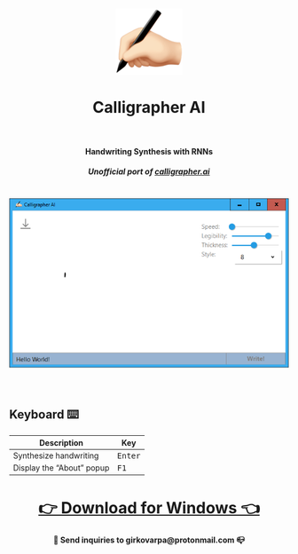 <h1 align="center">
  <a href="https://github.com/girkovarpa/calligrapher-ai">
    <img src="app/png/logo.png" alt="Calligrapher AI"/>
  </a>
  <br/><br/>
  Calligrapher AI
  <br/>
  <br/>
</h1>

<h4 align="center">Handwriting Synthesis with RNNs</h4>
<h5 align="center"><i>Unofficial port of <a href="https://calligrapher.ai">calligrapher.ai</a></i></h5>

<h1 align="center">
  <img src="screenshot.gif" alt="screenshot" /></a><br/><br/>
</h1>

## Keyboard ⌨️

| Description                 | Key              |
| --------------------------- | ---------------- |
| Synthesize handwriting | <kbd>Enter</kbd> |
| Display the “About” popup   | <kbd>F1</kbd>    |


<h1 align="center">
  <a href="https://github.com/girkovarpa/calligrapher-ai/releases">
  👉 Download for Windows 👈</a>
</h1>

<h4 align="center">
  📧 Send inquiries to girkovarpa@protonmail.com 📪
</h4>


